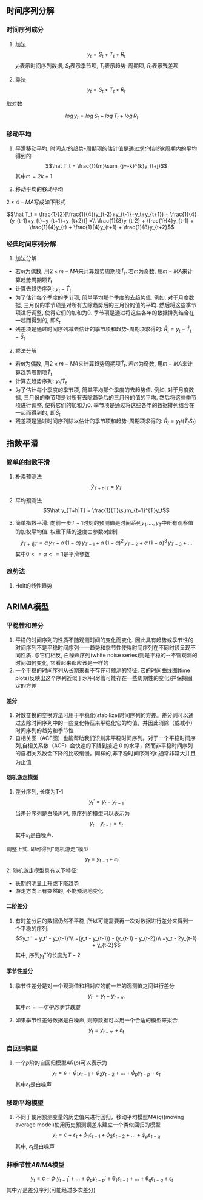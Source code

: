 

## 时间序列分解

### 时间序列成分
1. 加法
$$y_t = S_t + T_t + R_t$$
$y_t$表示时间序列数据, $S_t$表示季节项, $T_t$表示趋势-周期项, $R_t$表示残差项

2. 乘法
$$y_t = S_t \times T_t \times R_t$$

取对数

$$log \, y_t = log \, S_t + log \, T_t + log \, R_t$$

### 移动平均
1. 平滑移动平均: 时间点$t$的趋势-周期项的估计值是通过求$t$时刻的k周期内的平均得到的
$$\hat T_t = \frac{1}{m}\sum_{j=-k}^{k}y_{t+j}$$
其中$m=2k+1$

2. 移动平均的移动平均

$2 \times 4-MA$写成如下形式

$$\hat T_t = \frac{1}{2}[\frac{1}{4}(y_{t-2}+y_{t-1}+y_t+y_{t+1}) + \frac{1}{4}(y_{t-1}+y_{t}+y_{t+1}+y_{t+2})] =\\
\frac{1}{8}y_{t-2} + \frac{1}{4}y_{t-1} + \frac{1}{4}y_{t} + \frac{1}{4}y_{t+1} + \frac{1}{8}y_{t+2}$$

### 经典时间序列分解
1. 加法分解
- 若$m$为偶数, 用$2 \times m-MA$来计算趋势周期项$\hat T_t$. 若$m$为奇数, 用$m-MA$来计算趋势周期项$\hat T_t$
- 计算去趋势序列: $y_t-\hat T_t$
- 为了估计每个季度的季节项, 简单平均那个季度的去趋势值. 例如, 对于月度数据, 三月份的季节项是对所有去除趋势后的三月份的值的平均. 然后将这些季节项进行调整, 使得它们的加和为0. 季节项是通过将这些各年的数据排列结合在一起而得到的, 即$\hat S_t$
- 残差项是通过时间序列减去估计的季节项和趋势-周期项求得的: $\hat R_t = y_t - \hat T_t - \hat S_t$

2. 乘法分解
- 若$m$为偶数, 用$2 \times m-MA$来计算趋势周期项$\hat T_t$. 若$m$为奇数, 用$m-MA$来计算趋势周期项$\hat T_t$
- 计算去趋势序列: $y_t/\hat T_t$
- 为了估计每个季度的季节项, 简单平均那个季度的去趋势值. 例如, 对于月度数据, 三月份的季节项是对所有去除趋势后的三月份的值的平均. 然后将这些季节项进行调整, 使得它们的加和为0. 季节项是通过将这些各年的数据排列结合在一起而得到的, 即$\hat S_t$
- 残差项是通过时间序列除以估计的季节项和趋势-周期项求得的: $\hat R_t = y_t / (\hat T_t \hat S_t)$


## 指数平滑

### 简单的指数平滑
1. 朴素预测法
$$\hat y_{T+h|T} = y_T$$

2. 平均预测法
$$\hat y_{T+h|T} = \frac{1}{T}\sum_{t=1}^{T}y_t$$

3. 简单指数平滑: 向前一步$T+1$时刻的预测值是时间系列$y_1,...,y_T$中所有观察值的加权平均值. 权重下降的速度由参数$\alpha$控制
$$\hat y_{T+1|T} = \alpha \, y_T + \alpha \, (1 - \alpha) \, y_{T-1} + \alpha \, (1 - \alpha)^2 \, y_{T-2} + \alpha \, (1 - \alpha)^3 \, y_{T-3} + ...$$
其中$0<=\alpha<=1$是平滑参数

### 趋势法
1. Holt的线性趋势


## ARIMA模型

### 平稳性和差分

1. 平稳的时间序列的性质不随观测时间的变化而变化. 因此具有趋势或季节性的时间序列不是平稳时间序列——趋势和季节性使得时间序列在不同时段呈现不同性质. 与它们相反, 白噪声序列(white noise series)则是平稳的--不管观测的时间如何变化, 它看起来都应该是一样的
2. 一个平稳的时间序列从长期来看不存在可预测的特征. 它的时间曲线图(time plots)反映出这个序列近似于水平(尽管可能存在一些周期性的变化)并保持固定的方差

#### 差分
1. 对数变换的变换方法可用于平稳化(stabilize)时间序列的方差。差分则可以通过去除时间序列中的一些变化特征来平稳化它的均值，并因此消除（或减小）时间序列的趋势和季节性
2. 自相关图（ACF图）也能帮助我们识别非平稳时间序列。对于一个平稳时间序列,自相关系数（ACF）会快速的下降到接近 0 的水平，然而非平稳时间序列的自相关系数会下降的比较缓慢。同样的,非平稳时间序列的$r_1$通常非常大并且为正值

#### 随机游走模型
1. 差分序列, 长度为T-1
$$y_t' = y_t - y_{t-1}$$
当差分序列是白噪声时, 原序列的模型可以表示为
$$y_t - y_{t-1} = \varepsilon_t$$
其中$\varepsilon_t$是白噪声.

调整上式, 即可得到"随机游走"模型
$$y_t = y_{t-1} + \varepsilon_t$$
2. 随机游走模型具有以下特征:
- 长期的明显上升或下降趋势
- 游走方向上有突然的, 不能预测地变化

####  二阶差分
1. 有时差分后的数据仍然不平稳, 所以可能需要再一次对数据进行差分来得到一个平稳的序列:
$$y_t'' = y_t' - y_{t-1}'\\
=(y_t - y_{t-1}) - (y_{t-1} - y_{t-2})\\
=y_t - 2y_{t-1} + y_{t-2}$$
其中, 序列$y_t''$的长度为$T-2$

#### 季节性差分
1. 季节性差分是对一个观测值和相对应的前一年的观测值之间进行差分
$$y_t' = y_t - y_{t-m}$$
其中$m=一年中的季节数量$

2. 如果季节性差分数据是白噪声, 则原数据可以用一个合适的模型来拟合
$$y_t = y_{t-m} + \varepsilon_t$$

### 自回归模型
1. 一个$p$阶的自回归模型$AR(p)$可以表示为
$$y_t = c + \phi_1 y_{t-1} + \phi_2 y_{t-2} + ... + \phi_p y_{t-p} + \varepsilon_t$$
其中$\varepsilon_t$是白噪声

### 移动平均模型
1. 不同于使用预测变量的历史值来进行回归，移动平均模型$MA(q)$(moving average model)使用历史预测误差来建立一个类似回归的模型
$$y_t = c + \varepsilon_t + \phi_1 \varepsilon_{t-1} + \phi_2 \varepsilon_{t-2} + ... + \phi_p \varepsilon_{t-q}$$
其中, $\varepsilon_t$是白噪声


### 非季节性$ARIMA$模型

$$y_t = c + \phi_1 y_{t-1}' + ... + \phi_p y_{t-p}' + \theta_1 \varepsilon_{t-1} + ... + \theta_q \epsilon_{t-q} + \epsilon_t$$
其中$y_t'$是差分序列(可能经过多次差分)